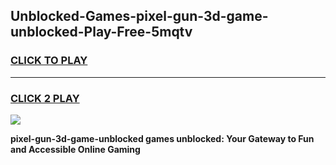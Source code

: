 
## Unblocked-Games-pixel-gun-3d-game-unblocked-Play-Free-5mqtv
<h3>
<a href="https://premium76.site?title=pixel-gun-3d-game-unblocked&ref=23A">CLICK TO PLAY</a></h3>
<hr>

<h3>
<a href="https://premium76.site?title=pixel-gun-3d-game-unblocked&ref=23A">CLICK 2 PLAY</a>
  
</h3>

<a href="https://premium76.site?title=pixel-gun-3d-game-unblocked&ref=23A"><img src="https://clearcache.store/games.png"></a>


**pixel-gun-3d-game-unblocked games unblocked: Your Gateway to Fun and Accessible Online Gaming**
